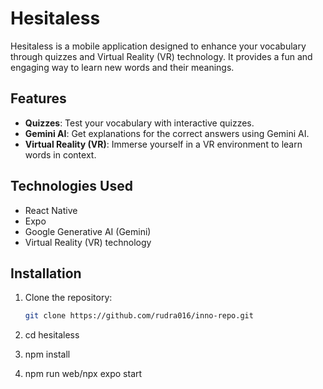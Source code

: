 # Hesitaless

Hesitaless is a mobile application designed to enhance your vocabulary through quizzes and Virtual Reality (VR) technology. It provides a fun and engaging way to learn new words and their meanings.

## Features

- **Quizzes**: Test your vocabulary with interactive quizzes.
- **Gemini AI**: Get explanations for the correct answers using Gemini AI.
- **Virtual Reality (VR)**: Immerse yourself in a VR environment to learn words in context.



## Technologies Used

- React Native
- Expo
- Google Generative AI (Gemini)
- Virtual Reality (VR) technology

## Installation

1. Clone the repository:

   ```bash
   git clone https://github.com/rudra016/inno-repo.git
2. cd hesitaless
3. npm install
4. npm run web/npx expo start
